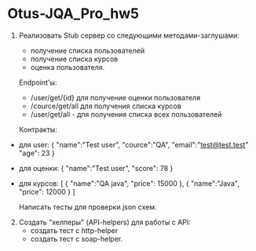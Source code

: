 # Otus-JQA_Pro_hw5
1. Реализовать Stub сервер со следующими методами-заглушами:  
	- получение списка пользователей
	- получение списка курсов
	- оценка пользователя.  

    Endpoint'ы:
    - /user/get/{id} для получение оценки пользователя
    - /cource/get/all для получения списка курсов
    - /user/get/all - для получения списка всех пользователей  

    Контракты:
  - для user:
{
"name":"Test user",
"cource":"QA",
"email":"test@test.test"
"age": 23
}
  - для оценки:
{
"name":"Test user",
"score": 78
}
  - для курсов:
[
{
"name":"QA java",
"price": 15000
},
{
"name":"Java",
"price": 12000
}
]

    Написать тесты для проверки json cхем.

2. Создать "хелперы" (API-helpers) для работы с API: 
	- создать тест с http-helper
	- создать тест с soap-helper.
